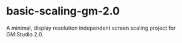 # basic-scaling-gm-2.0
A minimal, display resolution independent screen scaling project for GM:Studio 2.0.
